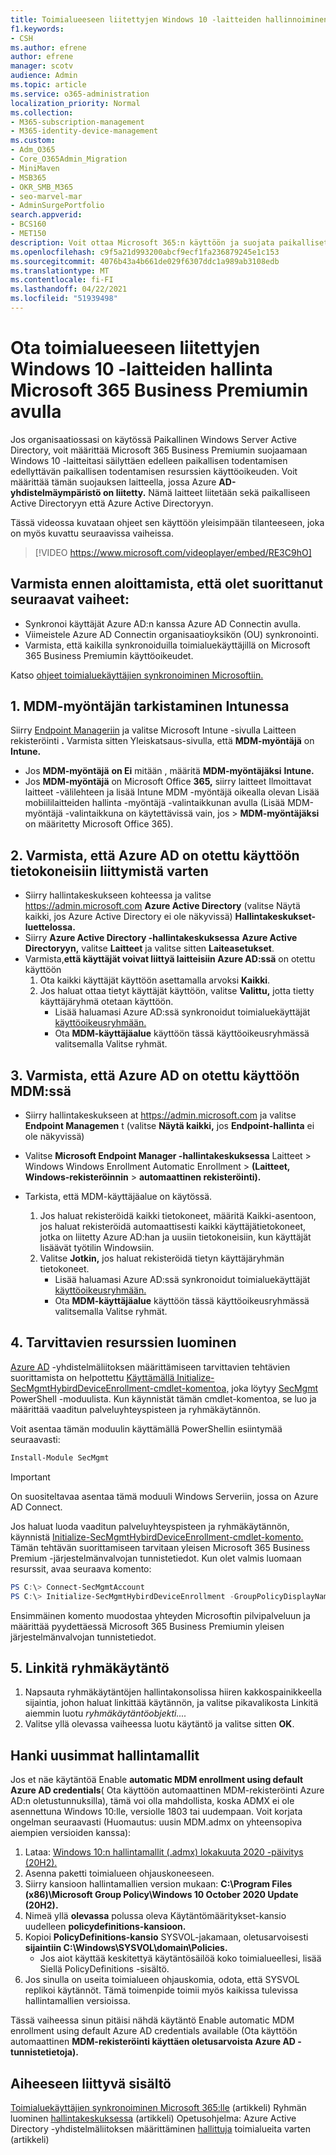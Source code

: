 ```yaml
---
title: Toimialueeseen liitettyjen Windows 10 -laitteiden hallinnoiminen Microsoft 365 for Businessissa
f1.keywords:
- CSH
ms.author: efrene
author: efrene
manager: scotv
audience: Admin
ms.topic: article
ms.service: o365-administration
localization_priority: Normal
ms.collection:
- M365-subscription-management
- M365-identity-device-management
ms.custom:
- Adm_O365
- Core_O365Admin_Migration
- MiniMaven
- MSB365
- OKR_SMB_M365
- seo-marvel-mar
- AdminSurgePortfolio
search.appverid:
- BCS160
- MET150
description: Voit ottaa Microsoft 365:n käyttöön ja suojata paikalliset Active Directoryyn yhdistetyt Windows 10 -laitteet seuraavasti.
ms.openlocfilehash: c9f5a21d993200abcf9ecf1fa236879245e1c153
ms.sourcegitcommit: 4076b43a4b661de029f6307ddc1a989ab3108edb
ms.translationtype: MT
ms.contentlocale: fi-FI
ms.lasthandoff: 04/22/2021
ms.locfileid: "51939498"
---
```

# <a name="enable-domain-joined-windows-10-devices-to-be-managed-by-microsoft-365-business-premium"></a>Ota toimialueeseen liitettyjen Windows 10 -laitteiden hallinta Microsoft 365 Business Premiumin avulla

Jos organisaatiossasi on käytössä Paikallinen Windows Server Active Directory, voit määrittää Microsoft 365 Business Premiumin suojaamaan Windows 10 -laitteitasi säilyttäen edelleen paikallisen todentamisen edellyttävän paikallisen todentamisen resurssien käyttöoikeuden.
Voit määrittää tämän suojauksen laitteella, jossa Azure **AD-yhdistelmäympäristö on liitetty.** Nämä laitteet liitetään sekä paikalliseen Active Directoryyn että Azure Active Directoryyn.

Tässä videossa kuvataan ohjeet sen käyttöön yleisimpään tilanteeseen, joka on myös kuvattu seuraavissa vaiheissa.

> [!VIDEO https://www.microsoft.com/videoplayer/embed/RE3C9hO]
  

## <a name="before-you-get-started-make-sure-you-complete-these-steps"></a>Varmista ennen aloittamista, että olet suorittanut seuraavat vaiheet:
- Synkronoi käyttäjät Azure AD:n kanssa Azure AD Connectin avulla.
- Viimeistele Azure AD Connectin organisaatioyksikön (OU) synkronointi.
- Varmista, että kaikilla synkronoiduilla toimialuekäyttäjillä on Microsoft 365 Business Premiumin käyttöoikeudet.

Katso [ohjeet toimialuekäyttäjien synkronoiminen Microsoftiin.](manage-domain-users.md)

## <a name="1-verify-mdm-authority-in-intune"></a>1. MDM-myöntäjän tarkistaminen Intunessa

Siirry [Endpoint Manageriin](https://endpoint.microsoft.com/#blade/Microsoft_Intune_Enrollment/EnrollmentMenu/overview) ja valitse Microsoft Intune -sivulla Laitteen  rekisteröinti **.** Varmista sitten Yleiskatsaus-sivulla, että **MDM-myöntäjä** on **Intune.**

- Jos **MDM-myöntäjä** **on Ei** mitään , määritä **MDM-myöntäjäksi** **Intune.**
- Jos **MDM-myöntäjä** on Microsoft Office  **365,** siirry laitteet Ilmoittavat laitteet -välilehteen ja lisää Intune MDM -myöntäjä oikealla olevan Lisää mobiililaitteiden hallinta -myöntäjä -valintaikkunan avulla (Lisää MDM-myöntäjä -valintaikkuna on käytettävissä vain, jos  >   **MDM-myöntäjäksi** on määritetty Microsoft Office 365).   

## <a name="2-verify-azure-ad-is-enabled-for-joining-computers"></a>2. Varmista, että Azure AD on otettu käyttöön tietokoneisiin liittymistä varten

- Siirry hallintakeskukseen kohteessa ja valitse <a href="https://go.microsoft.com/fwlink/p/?linkid=2024339" target="_blank">https://admin.microsoft.com</a> **Azure Active Directory** (valitse Näytä kaikki, jos Azure Active Directory ei ole näkyvissä) **Hallintakeskukset-luettelossa.** 
- Siirry **Azure Active Directory -hallintakeskuksessa** **Azure Active Directoryyn,** valitse **Laitteet** ja valitse sitten **Laiteasetukset**.
- Varmista,**että käyttäjät voivat liittyä laitteisiin Azure AD:ssä** on otettu käyttöön 
    1. Ota kaikki käyttäjät käyttöön asettamalla arvoksi **Kaikki**.
    2. Jos haluat ottaa tietyt käyttäjät käyttöön, valitse **Valittu,** jotta tietty käyttäjäryhmä otetaan käyttöön.
        - Lisää haluamasi Azure AD:ssä synkronoidut toimialuekäyttäjät [käyttöoikeusryhmään.](../admin/create-groups/create-groups.md)
        - Ota **MDM-käyttäjäalue** käyttöön tässä käyttöoikeusryhmässä valitsemalla Valitse ryhmät.

## <a name="3-verify-azure-ad-is-enabled-for-mdm"></a>3. Varmista, että Azure AD on otettu käyttöön MDM:ssä

- Siirry hallintakeskukseen at <a href="https://go.microsoft.com/fwlink/p/?linkid=2024339" target="_blank">https://admin.microsoft.com</a>  ja valitse **Endpoint Managemen** t (valitse **Näytä kaikki,** jos **Endpoint-hallinta** ei ole näkyvissä)
- Valitse **Microsoft Endpoint Manager -hallintakeskuksessa** Laitteet   >  Windows Windows Enrollment Automatic Enrollment  >  **(Laitteet, Windows-rekisteröinnin**  >  **automaattinen rekisteröinti).**
- Tarkista, että MDM-käyttäjäalue on käytössä.

    1. Jos haluat rekisteröidä kaikki  tietokoneet, määritä Kaikki-asentoon, jos haluat rekisteröidä automaattisesti kaikki käyttäjätietokoneet, jotka on liitetty Azure AD:han ja uusiin tietokoneisiin, kun käyttäjät lisäävät työtilin Windowsiin.
    2. Valitse **Jotkin,** jos haluat rekisteröidä tietyn käyttäjäryhmän tietokoneet.
        -  Lisää haluamasi Azure AD:ssä synkronoidut toimialuekäyttäjät [käyttöoikeusryhmään.](../admin/create-groups/create-groups.md)
        -  Ota **MDM-käyttäjäalue** käyttöön tässä käyttöoikeusryhmässä valitsemalla Valitse ryhmät.

## <a name="4-create-the-required-resources"></a>4. Tarvittavien resurssien luominen 

[Azure AD](/azure/active-directory/devices/hybrid-azuread-join-managed-domains#configure-hybrid-azure-ad-join) -yhdistelmäliitoksen määrittämiseen tarvittavien tehtävien suorittamista on helpottettu [Käyttämällä Initialize-SecMgmtHybirdDeviceEnrollment-cmdlet-komentoa,](https://github.com/microsoft/secmgmt-open-powershell/blob/master/docs/help/Initialize-SecMgmtHybirdDeviceEnrollment.md) joka löytyy [SecMgmt](https://www.powershellgallery.com/packages/SecMgmt) PowerShell -moduulista. Kun käynnistät tämän cmdlet-komentoa, se luo ja määrittää vaaditun palveluyhteyspisteen ja ryhmäkäytännön.

Voit asentaa tämän moduulin käyttämällä PowerShellin esiintymää seuraavasti:

```powershell
Install-Module SecMgmt
```

> [!IMPORTANT]
> On suositeltavaa asentaa tämä moduuli Windows Serveriin, jossa on Azure AD Connect.

Jos haluat luoda vaaditun palveluyhteyspisteen ja ryhmäkäytännön, käynnistä [Initialize-SecMgmtHybirdDeviceEnrollment-cmdlet-komento.](https://github.com/microsoft/secmgmt-open-powershell/blob/master/docs/help/Initialize-SecMgmtHybirdDeviceEnrollment.md) Tämän tehtävän suorittamiseen tarvitaan yleisen Microsoft 365 Business Premium -järjestelmänvalvojan tunnistetiedot. Kun olet valmis luomaan resurssit, avaa seuraava komento:

```powershell
PS C:\> Connect-SecMgmtAccount
PS C:\> Initialize-SecMgmtHybirdDeviceEnrollment -GroupPolicyDisplayName 'Device Management'
```

Ensimmäinen komento muodostaa yhteyden Microsoftin pilvipalveluun ja määrittää pyydettäessä Microsoft 365 Business Premiumin yleisen järjestelmänvalvojan tunnistetiedot.

## <a name="5-link-the-group-policy"></a>5. Linkitä ryhmäkäytäntö

1. Napsauta ryhmäkäytäntöjen hallintakonsolissa hiiren kakkospainikkeella sijaintia, johon haluat linkittää käytännön, ja valitse pikavalikosta Linkitä aiemmin luotu *ryhmäkäytäntöobjekti....*
2. Valitse yllä olevassa vaiheessa luotu käytäntö ja valitse sitten **OK**.

## <a name="get-the-latest-administrative-templates"></a>Hanki uusimmat hallintamallit

Jos et näe käytäntöä Enable **automatic MDM enrollment using default Azure AD credentials**( Ota käyttöön automaattinen MDM-rekisteröinti Azure AD:n oletustunnuksilla), tämä voi olla mahdollista, koska ADMX ei ole asennettuna Windows 10:lle, versiolle 1803 tai uudempaan. Voit korjata ongelman seuraavasti (Huomautus: uusin MDM.admx on yhteensopiva aiempien versioiden kanssa):

1.  Lataa: [Windows 10:n hallintamallit (.admx) lokakuuta 2020 -päivitys (20H2).](https://www.microsoft.com/download/102157)
2.  Asenna paketti toimialueen ohjauskoneeseen.
3.  Siirry kansioon hallintamallien version mukaan: **C:\Program Files (x86)\Microsoft Group Policy\Windows 10 October 2020 Update (20H2).**
4.  Nimeä yllä **olevassa** polussa oleva Käytäntömääritykset-kansio uudelleen **policydefinitions-kansioon.**
5.  Kopioi **PolicyDefinitions-kansio** SYSVOL-jakamaan, oletusarvoisesti **sijaintiin C:\Windows\SYSVOL\domain\Policies.** 
    -   Jos aiot käyttää keskitettyä käytäntösäilöä koko toimialueellesi, lisää Siellä PolicyDefinitions -sisältö.
6.  Jos sinulla on useita toimialueen ohjauskomia, odota, että SYSVOL replikoi käytännöt. Tämä toimenpide toimii myös kaikissa tulevissa hallintamallien versioissa.

Tässä vaiheessa sinun pitäisi nähdä käytäntö Enable automatic MDM enrollment using default Azure AD credentials available (Ota käyttöön automaattinen **MDM-rekisteröinti käyttäen oletusarvoista Azure AD -tunnistetietoja).**

## <a name="related-content"></a>Aiheeseen liittyvä sisältö

[Toimialuekäyttäjien synkronoiminen Microsoft 365:lle](manage-domain-users.md) (artikkeli) Ryhmän luominen [hallintakeskuksessa](../admin/create-groups/create-groups.md) (artikkeli) Opetusohjelma: Azure Active Directory -yhdistelmäliitoksen määrittäminen [hallittuja](/azure/active-directory/devices/hybrid-azuread-join-managed-domains.md) toimialueita varten (artikkeli)